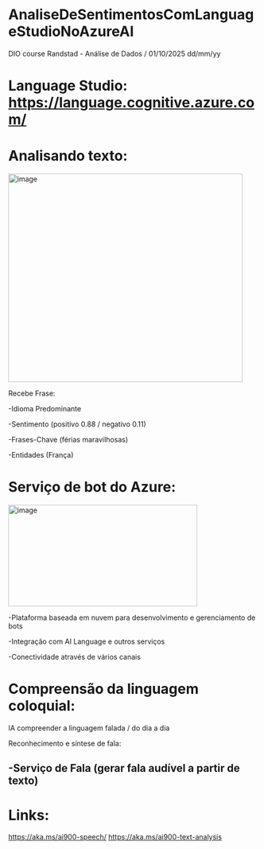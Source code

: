 # AnaliseDeSentimentosComLanguageStudioNoAzureAI
DIO course Randstad - Análise de Dados / 01/10/2025 dd/mm/yy

# Language Studio: https://language.cognitive.azure.com/

# Analisando texto:
<img width="471" height="419" alt="image" src="https://github.com/user-attachments/assets/6b41947e-b84f-4ae3-8b2f-54e52217f5a6" />


Recebe Frase:

-Idioma Predominante

-Sentimento (positivo 0.88 / negativo 0.11)

-Frases-Chave (férias maravilhosas)

-Entidades (França)

# Serviço de bot do Azure:
<img width="380" height="204" alt="image" src="https://github.com/user-attachments/assets/2e781181-1b4b-4e62-9ab6-1cae23940b51" />

-Plataforma baseada em nuvem para desenvolvimento e gerenciamento de bots

-Integração com AI Language e outros serviços

-Conectividade através de vários canais

# Compreensão da linguagem coloquial:

IA compreender a linguagem falada / do dia a dia

Reconhecimento e síntese de fala:

-Serviço de Fala (gerar fala audível a partir de texto)
-
# Links:
https://aka.ms/ai900-speech/
https://aka.ms/ai900-text-analysis
